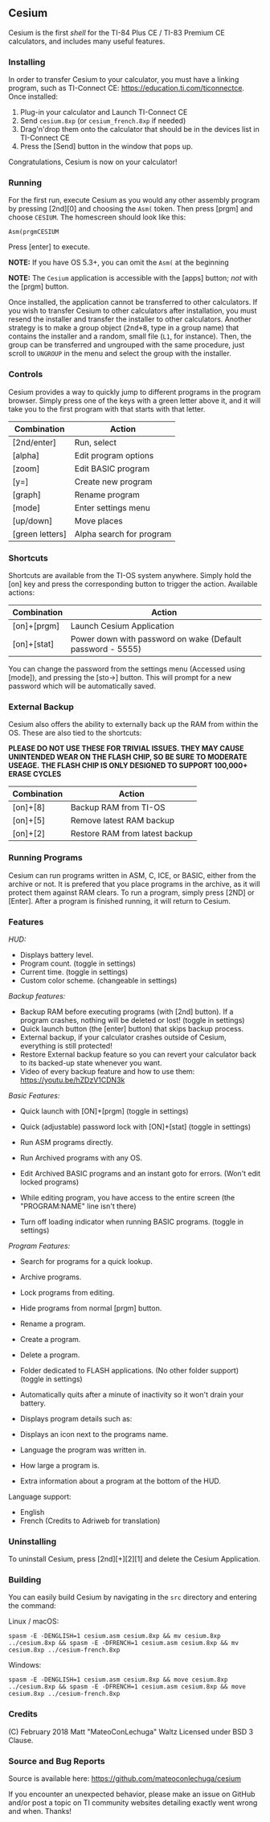 ## Cesium

Cesium is the first *shell* for the TI-84 Plus CE / TI-83 Premium CE calculators, and includes many useful features.

### Installing

In order to transfer Cesium to your calculator, you must have a linking program, such as TI-Connect CE: https://education.ti.com/ticonnectce. Once installed:

1. Plug-in your calculator and Launch TI-Connect CE
2. Send `cesium.8xp` (or `cesium_french.8xp` if needed)
3. Drag'n'drop them onto the calculator that should be in the devices list in TI-Connect CE
4. Press the [Send] button in the window that pops up.

Congratulations, Cesium is now on your calculator!

### Running
For the first run, execute Cesium as you would any other assembly program by pressing [2nd][0] and choosing the `Asm(` token.
Then press [prgm] and choose `CESIUM`. The homescreen should look like this:

    Asm(prgmCESIUM

Press [enter] to execute.

**NOTE:** If you have OS 5.3+, you can omit the `Asm(` at the beginning

**NOTE:** The `Cesium` application is accessible with the [apps] button; *not* with the [prgm] button.

Once installed, the application cannot be transferred to other calculators. If you wish to transfer Cesium to other calculators after installation, you must resend the installer and transfer the installer to other calculators.
Another strategy is to make a group object (<kbd>2nd</kbd><kbd>+</kbd><kbd>8</kbd>, type in a group name) that contains the installer and a random, small file (`L1`, for instance).  Then, the group can be transferred and ungrouped with the same procedure, just scroll to `UNGROUP` in the menu and select the group with the installer.

### Controls
Cesium provides a way to quickly jump to different programs in the program browser. Simply press one of the keys with a green letter above it, and it will take you to the first program with that starts with that letter.

| Combination     | Action                   |
|-----------------|--------------------------|
| [2nd/enter]     | Run, select              |
| [alpha]         | Edit program options     |
| [zoom]          | Edit BASIC program       |
| [y=]            | Create new program       |
| [graph]         | Rename program           |
| [mode]          | Enter settings menu      |
| [up/down]       | Move places              |
| [green letters] | Alpha search for program |

### Shortcuts
Shortcuts are available from the TI-OS system anywhere. Simply hold the [on] key and press the corresponding button to trigger the action.
Available actions:

| Combination | Action                                                     |
|-------------|------------------------------------------------------------|
| [on]+[prgm] | Launch Cesium Application                                  |
| [on]+[stat] | Power down with password on wake (Default password - 5555) |

You can change the password from the settings menu (Accessed using [mode]), and pressing the [sto->] button. This will prompt for a new password which will be automatically saved.

### External Backup
Cesium also offers the ability to externally back up the RAM from within the OS. These are also tied to the shortcuts:

**PLEASE DO NOT USE THESE FOR TRIVIAL ISSUES. THEY MAY CAUSE UNINTENDED WEAR ON THE FLASH CHIP, SO BE SURE TO MODERATE USEAGE.**
**THE FLASH CHIP IS ONLY DESIGNED TO SUPPORT 100,000+ ERASE CYCLES**

| Combination | Action                                                     |
|-------------|------------------------------------------------------------|
| [on]+[8]    | Backup RAM from TI-OS                                      |
| [on]+[5]    | Remove latest RAM backup                                   |
| [on]+[2]    | Restore RAM from latest backup                             |

### Running Programs
Cesium can run programs written in ASM, C, ICE, or BASIC, either from the archive or not. It is prefered that you place programs in the archive, as it will protect them against RAM clears.
To run a program, simply press [2ND] or [Enter]. After a program is finished running, it will return to Cesium.

### Features
*HUD:*
* Displays battery level.
* Program count. (toggle in settings)
* Current time. (toggle in settings)
* Custom color scheme. (changeable in settings)

*Backup features:*
* Backup RAM before executing programs (with [2nd] button). If a program crashes, nothing will be deleted or lost! (toggle in settings)
* Quick launch button (the [enter] button) that skips backup process.
* External backup, if your calculator crashes outside of Cesium, everything is still protected!
* Restore External backup feature so you can revert your calculator back to its backed-up state whenever you want.
* Video of every backup feature and how to use them: https://youtu.be/hZDzV1CDN3k

*Basic Features:*
* Quick launch with [ON]+[prgm] (toggle in settings)
* Quick (adjustable) password lock with [ON]+[stat] (toggle in settings)

* Run ASM programs directly.
* Run Archived programs with any OS.
* Edit Archived BASIC programs and an instant goto for errors. (Won't edit locked programs)
* While editing program, you have access to the entire screen (the "PROGRAM:NAME" line isn't there)
* Turn off loading indicator when running BASIC programs. (toggle in settings)

*Program Features:*
* Search for programs for a quick lookup.
* Archive programs.
* Lock programs from editing.
* Hide programs from normal [prgm] button.
* Rename a program.
* Create a program.
* Delete a program.

* Folder dedicated to FLASH applications. (No other folder support) (toggle in settings)
* Automatically quits after a minute of inactivity so it won't drain your battery.

* Displays program details such as:
* Displays an icon next to the programs name.
* Language the program was written in.
* How large a program is.
* Extra information about a program at the bottom of the HUD.

Language support:
* English
* French (Credits to Adriweb for translation) 

### Uninstalling
To uninstall Cesium, press [2nd][+][2][1] and delete the Cesium Application.

### Building
You can easily build Cesium by navigating in the `src` directory and entering the command:

Linux / macOS:

    spasm -E -DENGLISH=1 cesium.asm cesium.8xp && mv cesium.8xp ../cesium.8xp && spasm -E -DFRENCH=1 cesium.asm cesium.8xp && mv cesium.8xp ../cesium-french.8xp

Windows:

    spasm -E -DENGLISH=1 cesium.asm cesium.8xp && move cesium.8xp ../cesium.8xp && spasm -E -DFRENCH=1 cesium.asm cesium.8xp && move cesium.8xp ../cesium-french.8xp

### Credits
(C) February 2018 Matt "MateoConLechuga" Waltz
Licensed under BSD 3 Clause.

### Source and Bug Reports
Source is available here: https://github.com/mateoconlechuga/cesium

If you encounter an unexpected behavior, please make an issue on GitHub and/or post a topic on TI community websites detailing exactly went wrong and when. Thanks!
